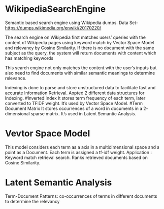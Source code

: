 # WikipediaSearchEngine
Semantic based search engine using Wikipedia dumps.
Data Set- https://dumps.wikimedia.org/enwiki/20170220/

The search engine on Wikipedia first matches users’ queries with the content of
Wikipedia pages using keyword match by Vector Space Model and relevancy by Cosine Similarity. If there is no document with the same subject as the query, the system
will return documents with content which has matching keywords

This search engine  not only matches the content with the
user’s inputs but also need to find documents with similar semantic meanings to determine
relevance.

Indexing is done to parse and store unstructured data to facilitate fast and accurate Information Retrieval.
Aopted 2 different data structures for Indexing.
#Inverted Index
  It stores term frequency of each term, later converted to TFIDF weight.
  It’s used by Vector Space Model. 
#Term Document Matrix
  It stores occurrences of a word in documents in a 2- dimensional sparse matrix.
  It’s used in Latent Semantic Analysis.
  
# Vevtor Space Model 
 This model considers each term as a axis in a multidimensional space and a point as a Document.
  Each term is assigned a tf-idf weight.
  Application :
    Keyword match retrieval search.
    Ranks retrieved documents based on Cosine Similarity.
# Latent Semantic Analysis 
  Term-Document Patterns:
    co-occurrences of terms in different documents to determine the relevancy 

